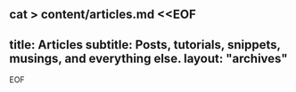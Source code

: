 cat > content/articles.md <<EOF
---
title: Articles
subtitle: Posts, tutorials, snippets, musings, and everything else.
layout: "archives"
---
EOF
